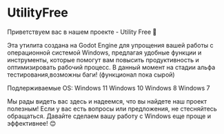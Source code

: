 # UtilityFree
Приветствуем вас в нашем проекте - Utility Free 🎉

Эта утилита создана на Godot Engine для упрощения вашей работы с операционной системой Windows, предлагая удобные функции и инструменты, которые помогут вам повысить продуктивность и оптимизировать рабочий процесс. В данный момент на стадии альфа тестирования,возможны баги! (функционал пока сырой)

Подлерживаемые OS:
Windows 11
Windows 10
Windows 8
Windows 7

Мы рады видеть вас здесь и надеемся, что вы найдете наш проект полезным! Если у вас есть вопросы или предложения, не стесняйтесь обращаться. Давайте сделаем вашу работу с Windows еще проще и эффективнее! 😊
